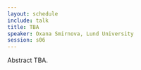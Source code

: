 ```yaml
---
layout: schedule
include: talk
title: TBA
speaker: Oxana Smirnova, Lund University
session: s06
---
```


Abstract TBA.
